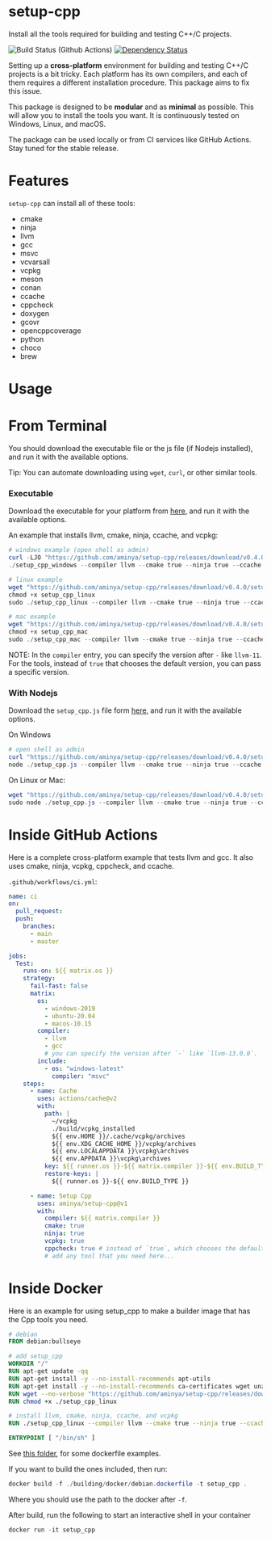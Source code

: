 # setup-cpp

Install all the tools required for building and testing C++/C projects.

![Build Status (Github Actions)](https://github.com/aminya/setup-cpp/workflows/CI/badge.svg)
[![Dependency Status](https://david-dm.org/aminya/setup-cpp.svg)](https://david-dm.org/aminya/setup-cpp)

Setting up a **cross-platform** environment for building and testing C++/C projects is a bit tricky. Each platform has its own compilers, and each of them requires a different installation procedure. This package aims to fix this issue.

This package is designed to be **modular** and as **minimal** as possible. This will allow you to install the tools you want. It is continuously tested on Windows, Linux, and macOS.

The package can be used locally or from CI services like GitHub Actions. Stay tuned for the stable release.

# Features

`setup-cpp` can install all of these tools:

- cmake
- ninja
- llvm
- gcc
- msvc
- vcvarsall
- vcpkg
- meson
- conan
- ccache
- cppcheck
- doxygen
- gcovr
- opencppcoverage
- python
- choco
- brew

# Usage

# From Terminal

You should download the executable file or the js file (if Nodejs installed), and run it with the available options.

Tip: You can automate downloading using `wget`, `curl`, or other similar tools.

### Executable

Download the executable for your platform from [here](https://github.com/aminya/setup-cpp/releases/tag/v0.4.0), and run it with the available options.

An example that installs llvm, cmake, ninja, ccache, and vcpkg:

```ps1
# windows example (open shell as admin)
curl -LJO "https://github.com/aminya/setup-cpp/releases/download/v0.4.0/setup_cpp_windows.exe"
./setup_cpp_windows --compiler llvm --cmake true --ninja true --ccache true --vcpkg true
```

```ps1
# linux example
wget "https://github.com/aminya/setup-cpp/releases/download/v0.4.0/setup_cpp_linux"
chmod +x setup_cpp_linux
sudo ./setup_cpp_linux --compiler llvm --cmake true --ninja true --ccache true --vcpkg true
```

```ps1
# mac example
wget "https://github.com/aminya/setup-cpp/releases/download/v0.4.0/setup_cpp_mac"
chmod +x setup_cpp_mac
sudo ./setup_cpp_mac --compiler llvm --cmake true --ninja true --ccache true --vcpkg true
```

NOTE: In the `compiler` entry, you can specify the version after `-` like `llvm-11`.
For the tools, instead of `true` that chooses the default version, you can pass a specific version.

### With Nodejs

Download the `setup_cpp.js` file form [here](https://github.com/aminya/setup-cpp/releases/download/v0.4.0/setup_cpp.js), and run it with the available options.

On Windows

```ps1
# open shell as admin
curl "https://github.com/aminya/setup-cpp/releases/download/v0.4.0/setup_cpp.js"
node ./setup_cpp.js --compiler llvm --cmake true --ninja true --ccache true --vcpkg true
```

On Linux or Mac:

```ps1
wget "https://github.com/aminya/setup-cpp/releases/download/v0.4.0/setup_cpp.js"
sudo node ./setup_cpp.js --compiler llvm --cmake true --ninja true --ccache true --vcpkg true
```

# Inside GitHub Actions

Here is a complete cross-platform example that tests llvm and gcc. It also uses cmake, ninja, vcpkg, cppcheck, and ccache.

`.github/workflows/ci.yml`:

```yaml
name: ci
on:
  pull_request:
  push:
    branches:
      - main
      - master

jobs:
  Test:
    runs-on: ${{ matrix.os }}
    strategy:
      fail-fast: false
      matrix:
        os:
          - windows-2019
          - ubuntu-20.04
          - macos-10.15
        compiler:
          - llvm
          - gcc
          # you can specify the version after `-` like `llvm-13.0.0`.
        include:
          - os: "windows-latest"
            compiler: "msvc"
    steps:
      - name: Cache
        uses: actions/cache@v2
        with:
          path: |
            ~/vcpkg
            ./build/vcpkg_installed
            ${{ env.HOME }}/.cache/vcpkg/archives
            ${{ env.XDG_CACHE_HOME }}/vcpkg/archives
            ${{ env.LOCALAPPDATA }}\vcpkg\archives
            ${{ env.APPDATA }}\vcpkg\archives
          key: ${{ runner.os }}-${{ matrix.compiler }}-${{ env.BUILD_TYPE }}-${{ hashFiles('**/CMakeLists.txt') }}-${{ hashFiles('./vcpkg.json')}}
          restore-keys: |
            ${{ runner.os }}-${{ env.BUILD_TYPE }}

      - name: Setup Cpp
        uses: aminya/setup-cpp@v1
        with:
          compiler: ${{ matrix.compiler }}
          cmake: true
          ninja: true
          vcpkg: true
          cppcheck: true # instead of `true`, which chooses the default version, you can pass a specific version.
          # add any tool that you need here...
```

# Inside Docker

Here is an example for using setup_cpp to make a builder image that has the Cpp tools you need.

```dockerfile
# debian
FROM debian:bullseye

# add setup_cpp
WORKDIR "/"
RUN apt-get update -qq
RUN apt-get install -y --no-install-recommends apt-utils
RUN apt-get install -y --no-install-recommends ca-certificates wget unzip
RUN wget --no-verbose "https://github.com/aminya/setup-cpp/releases/download/v0.4.0/setup_cpp_linux"
RUN chmod +x ./setup_cpp_linux

# install llvm, cmake, ninja, ccache, and vcpkg
RUN ./setup_cpp_linux --compiler llvm --cmake true --ninja true --ccache true --vcpkg true

ENTRYPOINT [ "/bin/sh" ]
```

See [this folder](https://github.com/aminya/setup-cpp/tree/master/building/docker), for some dockerfile examples.

If you want to build the ones included, then run:

```ps1
docker build -f ./building/docker/debian.dockerfile -t setup_cpp .
```

Where you should use the path to the docker after `-f`.

After build, run the following to start an interactive shell in your container

```ps1
docker run -it setup_cpp
```
